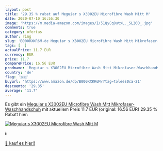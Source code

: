 ```yaml
---
layout: post
title: '29.35 % rabat auf Meguiar s X3002EU Microfibre Wash Mitt M'
date: 2020-07-10 16:56:30
image: 'https://m.media-amazon.com/images/I/51QyCqOutxL._SL200_.jpg'
comments: true
category: ofertas
author: ring
slug: 'B000RXKR6M-de Meguiar s X3002EU Microfibre Wash Mitt Mikrofaser-...'
tags: [  ]
actualPrice: 11.7 EUR
currency: EUR
price: 11.7
comparePrice: 16.56 EUR
prodname: 'Meguiar s X3002EU Microfibre Wash Mitt Mikrofaser-Waschhandschuh'
country: 'de'
flag: '🇩🇪'
buyurl: 'https://www.amazon.de/dp/B000RXKR6M/?tag=tolees0ca-21'
descuento: '29.35'
average: '11.7'
---
```


Es gibt ein [Meguiar s X3002EU Microfibre Wash Mitt Mikrofaser-Waschhandschuh](https://www.amazon.de/dp/B000RXKR6M/?tag=tolees0ca-21) mit aktuellem Preis 11.7 EUR (original: 16.56 EUR) 29.35 % Rabatt hier:

[![Meguiar s X3002EU Microfibre Wash Mitt M](https://m.media-amazon.com/images/I/51QyCqOutxL._SL200_.jpg)](https://www.amazon.de/dp/B000RXKR6M/?tag=tolees0ca-21)

ℹ️:


[🛒 kauf es hier!!](https://www.amazon.de/dp/B000RXKR6M/?tag=tolees0ca-21)

